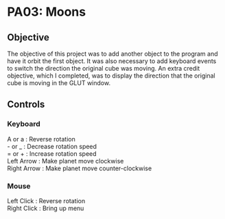# PA03: Moons

## Objective
The objective of this project was to add another object to the program and have it orbit the first object. It was also necessary to add keyboard events to switch the direction the original cube was moving. An extra credit objective, which I completed, was to display the direction that the original cube is moving in the GLUT window.

## Controls
### Keyboard
A or a      : Reverse rotation<br />
\- or _      : Decrease rotation speed<br />
= or +      : Increase rotation speed<br />
Left Arrow  : Make planet move clockwise<br />
Right Arrow : Make planet move counter-clockwise<br />
### Mouse
Left Click  : Reverse rotation<br />
Right Click : Bring up menu<br />

